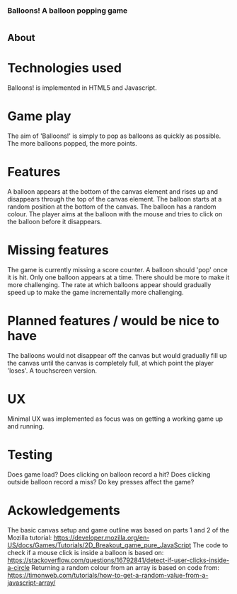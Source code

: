 ### Balloons! A balloon popping game
#


## About
# Technologies used
Balloons! is implemented in HTML5 and Javascript.

# Game play
The aim of 'Balloons!' is simply to pop as balloons as quickly as possible. The more balloons popped, the more points.

# Features
A balloon appears at the bottom of the canvas element and rises up and disappears through the top of the canvas element. The balloon starts at a random position at the bottom of the canvas. The balloon has a random colour. The player aims at the balloon with the mouse and tries to click on the balloon before it disappears. 

# Missing features
The game is currently missing a score counter.
A balloon should 'pop' once it is hit.
Only one balloon appears at a time. There should be more to make it more challenging.
The rate at which balloons appear should gradually speed up to make the game incrementally more challenging.

# Planned features / would be nice to have
The balloons would not disappear off the canvas but would gradually fill up the canvas until the canvas is completely full, at which point the player 'loses'. 
A touchscreen version.

# UX
Minimal UX was implemented as focus was on getting a working game up and running.

# Testing
Does game load?
Does clicking on balloon record a hit?
Does clicking outside balloon record a miss?
Do key presses affect the game?

# Ackowledgements
The basic canvas setup and game outline was based on parts 1 and 2 of the Mozilla tutorial: https://developer.mozilla.org/en-US/docs/Games/Tutorials/2D_Breakout_game_pure_JavaScript
The code to check if a mouse click is inside a balloon is based on: https://stackoverflow.com/questions/16792841/detect-if-user-clicks-inside-a-circle
Returning a random colour from an array is based on code from: https://timonweb.com/tutorials/how-to-get-a-random-value-from-a-javascript-array/



